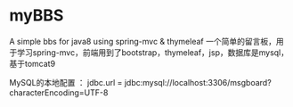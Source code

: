 # myBBS
A simple bbs for java8 using spring-mvc &amp; thymeleaf
一个简单的留言板，用于学习spring-mvc，前端用到了bootstrap，thymeleaf，jsp，数据库是mysql，基于tomcat9

MySQL的本地配置 ： 
jdbc.url = jdbc:mysql://localhost:3306/msgboard?characterEncoding=UTF-8